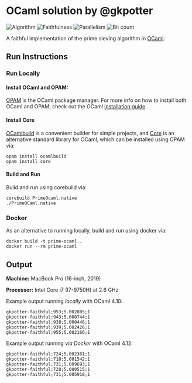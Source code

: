 # OCaml solution by @gkpotter

![Algorithm](https://img.shields.io/badge/Algorithm-base-green)
![Faithfulness](https://img.shields.io/badge/Faithful-yes-green)
![Parallelism](https://img.shields.io/badge/Parallel-no-green)
![Bit count](https://img.shields.io/badge/Bits-unknown-yellowgreen)

A faithful implementation of the prime sieving algorithm in [OCaml](https://ocaml.org).

## Run Instructions

### Run Locally
#### Install OCaml and OPAM:

[OPAM](https://opam.ocaml.org) is the OCaml package manager. For more info on how to install both OCaml and OPAM, check out the OCaml [installation guide](https://ocaml.org/docs/install.html).

#### Install Core
[OCamlbuild](https://github.com/ocaml/ocamlbuild) is a convenient builder for simple projects, and [Core](https://opensource.janestreet.com/core/) is an alternative standard library for OCaml, which can be installed using OPAM via:
```
opam install ocamlbuild
opam install core
```
#### Build and Run
Build and run using corebuild via:
```
corebuild PrimeOcaml.native
./PrimeOCaml.native
```

### Docker
As an alternative to running locally, build and run using docker via:
```
docker build -t prime-ocaml .
docker run --rm prime-ocaml
```

## Output
**Machine:** MacBook Pro (16-inch, 2019)

**Processor:** Intel Core i7 (I7-9750H) at 2.6 GHz

Example output running *locally* with OCaml 4.10:
```
gkpotter-faithful;953;5.002805;1
gkpotter-faithful;943;5.000744;1
gkpotter-faithful;938;5.000446;1
gkpotter-faithful;939;5.002426;1
gkpotter-faithful;955;5.002166;1
```
Example output running *via Docker* with OCaml 4.12:
```
gkpotter-faithful;724;5.002301;1
gkpotter-faithful;718;5.001542;1
gkpotter-faithful;731;5.009693;1
gkpotter-faithful;728;5.000515;1
gkpotter-faithful;731;5.005918;1
```
